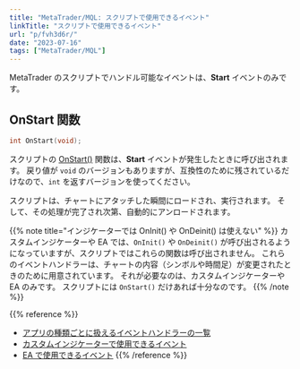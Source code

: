 ```yaml
---
title: "MetaTrader/MQL: スクリプトで使用できるイベント"
linkTitle: "スクリプトで使用できるイベント"
url: "p/fvh3d6r/"
date: "2023-07-16"
tags: ["MetaTrader/MQL"]
---
```


MetaTrader のスクリプトでハンドル可能なイベントは、__Start__ イベントのみです。

OnStart 関数
----

```cpp
int OnStart(void);
```

スクリプトの [OnStart()](https://www.mql5.com/en/docs/event_handlers/onstart) 関数は、__Start__ イベントが発生したときに呼び出されます。
戻り値が `void` のバージョンもありますが、互換性のために残されているだけなので、`int` を返すバージョンを使ってください。

スクリプトは、チャートにアタッチした瞬間にロードされ、実行されます。
そして、その処理が完了され次第、自動的にアンロードされます。

{{% note title="インジケーターでは OnInit() や OnDeinit() は使えない" %}}
カスタムインジケーターや EA では、`OnInit()` や `OnDeinit()` が呼び出されるようになっていますが、スクリプトではこれらの関数は呼び出されません。
これらのイベントハンドラーは、チャートの内容（シンボルや時間足）が変更されたときのために用意されています。
それが必要なのは、カスタムインジケーターや EA のみです。
スクリプトには `OnStart()` だけあれば十分なのです。
{{% /note %}}

{{% reference %}}
- [アプリの種類ごとに扱えるイベントハンドラーの一覧](/p/um6bbep/)
- [カスタムインジケーターで使用できるイベント](/p/ugs5fq2/)
- [EA で使用できるイベント](/p/aamwkiu/)
{{% /reference %}}

